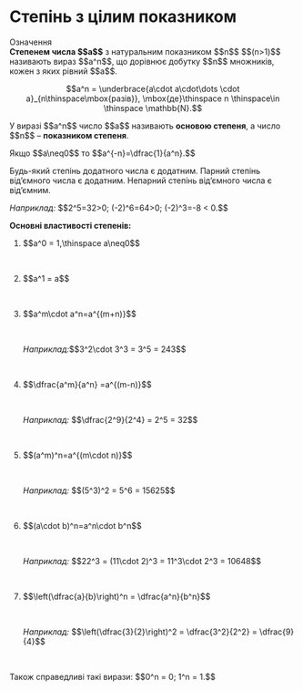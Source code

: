 # Степінь з цілим показником

<div class="space">
<div class="eoz-wrap">
<span class="eoz">Означення</span>
<div class="eoz-text">
<b>Степенем числа $$a$$</b> з натуральним показником $$n$$ $$(n>1)$$ називають вираз $$a^n$$, що дорівнює добутку $$n$$ множників, кожен з яких рівний $$a$$. <p align="center">$$a^n = \underbrace{a\cdot a\cdot\dots \cdot a}_{n\thinspace\mbox{разів}}, \mbox{де}\thinspace n \thinspace\in \thinspace \mathbb{N}.$$</p>
</div>
</div>
</div>

<p>У виразі $$a^n$$ число $$a$$ називають <b>основою степеня</b>, а число $$n$$ – <b>показником степеня</b>.</p>

<p>Якщо $$a\neq0$$ то $$a^{-n}=\dfrac{1}{a^n}.$$</p> 

<p>Будь-який степінь додатного числа є додатним. Парний степінь від’ємного числа є додатним. Непарний степінь від’ємного числа є від’ємним.</p>
<div class="space"></div>
<p><i>Наприклад:</i> $$2^5=32>0; (-2)^6=64>0; (-2)^3=-8 < 0.$$</p>
<div class="space"></div>
<p><b>Основні властивості степенів:</b></p>

1. <p>$$a^0 = 1,\thinspace a\neq0$$</p><br>
2. <p>$$a^1 = a$$</p><br>
3. <p>$$a^m\cdot a^n=a^{(m+n)}$$</p><br>
   <p><i>Наприклад:</i>$$3^2\cdot 3^3 = 3^5 = 243$$</p><br>
4. <p>$$\dfrac{a^m}{a^n} =a^{(m-n)}$$</p><br>
   <p><i>Наприклад:</i> $$\dfrac{2^9}{2^4} = 2^5 = 32$$</p><br>
5. <p>$$(a^m)^n=a^{(m\cdot n)}$$</p><br>
   <p><i>Наприклад:</i> $$(5^3)^2 = 5^6 = 15625$$</p><br>
6. <p>$$(a\cdot b)^n=a^n\cdot b^n$$</p><br>
   <p><i>Наприклад:</i> $$22^3 = (11\cdot 2)^3 = 11^3\cdot 2^3 = 10648$$</p><br>
7. <p>$$\left(\dfrac{a}{b}\right)^n = \dfrac{a^n}{b^n}$$</p><br>
   <p><i>Наприклад:</i> $$\left(\dfrac{3}{2}\right)^2 = \dfrac{3^2}{2^2} = \dfrac{9}{4}$$</p><br>

<p>Також справедливі такі вирази: $$0^n = 0; 1^n = 1.$$</p>




